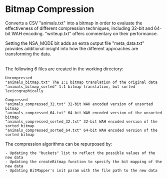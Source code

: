 # Bitmap Compression

Converts a CSV "animals.txt" into a bitmap in order to evaluate the effectiveness of different compression techniques,
including 32-bit and 64-bit WAH encoding. "writeup.txt" offers commentary on their performance.
<br>

Setting the NSA_MODE bit adds an extra output file "meta_data.txt" provides additional insight into
how the different approaches are transforming the data.


<br>
The following 6 files are created in the working directory:
<br>

    Uncompressed
    "animals_bitmap.txt" The 1:1 bitmap translation of the original data 
    "animals_bitmap_sorted" 1:1 bitmap translation, but sorted lexicographically

    Compressed
    "animals_compressed_32.txt" 32-bit WAH encoded version of unsorted bitmap
    "animals_compressed_64.txt" 64-bit WAH encoded version of the unsorted bitmap
    "animals_compressed_sorted_32.txt" 32-bit WAH encoded version of the sorted bitmap
    "animals_compressed_sorted_64.txt" 64-bit WAH encoded version of the sorted bitmap


The compression algorithms can be repurposed by: 
<br>

    - Updating the "buckets" list to reflect the possible values of the new data
    - Updating the createBitmap function to specify the bit mapping of the new data
    - Updating BitMapper's init param with the file path to the new data